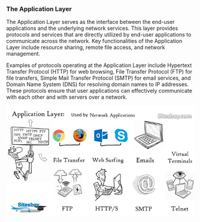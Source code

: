 ### The Application Layer 
The Application Layer serves as the interface between the end-user applications and the underlying network services. This layer provides protocols and services that are directly utilized by end-user applications to communicate across the network. Key functionalities of the Application Layer include resource sharing, remote file access, and network management.

Examples of protocols operating at the Application Layer include Hypertext Transfer Protocol (HTTP) for web browsing, File Transfer Protocol (FTP) for file transfers, Simple Mail Transfer Protocol (SMTP) for email services, and Domain Name System (DNS) for resolving domain names to IP addresses. These protocols ensure that user applications can effectively communicate with each other and with servers over a network.


  

![Application layer 1](/images/application-layer.jpg)